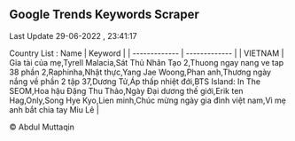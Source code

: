 

## Google Trends Keywords Scraper 
 
Last Update 29-06-2022 , 23:41:17

Country List :
 Name  | Keyword |
| ------------- | ------------- |
| VIETNAM | Gia tài của mẹ,Tyrell Malacia,Sát Thủ Nhân Tạo 2,Thuong ngay nang ve tap 38 phần 2,Raphinha,Nhật thực,Yang Jae Woong,Phan anh,Thương ngày nắng về phần 2 tập 37,Dương Tử,Áp thấp nhiệt đới,BTS Island: In The SEOM,Hoa hậu Đặng Thu Thảo,Ngày Đại dương thế giới,Erik ten Hag,Only,Song Hye Kyo,Lien minh,Chúc mừng ngày gia đình việt nam,Vì mẹ anh bắt chia tay Miu Lê |



© Abdul Muttaqin 
